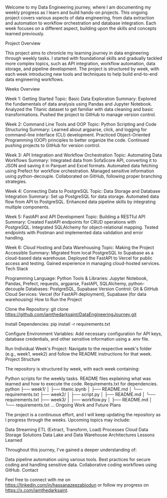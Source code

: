 
Welcome to my Data Engineering journey, where I am documenting my weekly progress as I learn and build hands-on projects. This ongoing project covers various aspects of data engineering, from data extraction and automation to workflow orchestration and database integration. Each week focuses on a different aspect, building upon the skills and concepts learned previously.

Project Overview

This project aims to chronicle my learning journey in data engineering through weekly tasks. I started with foundational skills and gradually tackled more complex topics, such as API integration, workflow automation, data storage, and pipeline development. The project is structured by week, with each week introducing new tools and techniques to help build end-to-end data engineering workflows.

Weeks Overview

Week 1: Getting Started
Topic: Basic Data Exploration
Summary:
Explored the fundamentals of data analysis using Pandas and Jupyter Notebook.
Analyzed the Titanic dataset to get familiar with data cleaning and basic transformations.
Pushed the project to GitHub to manage version control.

Week 2: Command Line Tools and OOP
Topic: Python Scripting and Code Structuring
Summary:
Learned about argparse, click, and logging for command-line interface (CLI) development.
Practiced Object-Oriented Programming (OOP) principles to better organize the code.
Continued pushing projects to GitHub for version control.

Week 3: API Integration and Workflow Orchestration
Topic: Automating Data Workflows
Summary:
Integrated data from SofaScore API, converting it to JSON and saving it in Parquet and Excel formats.
Automated data fetching using Prefect for workflow orchestration.
Managed sensitive information using python-decouple.
Collaborated on GitHub, following proper branching strategies.

Week 4: Connecting Data to PostgreSQL
Topic: Data Storage and Database Integration
Summary:
Set up PostgreSQL for data storage.
Automated data flow from API to PostgreSQL.
Enhanced data pipeline skills by integrating multiple components.

Week 5: FastAPI and API Development
Topic: Building a RESTful API
Summary:
Created FastAPI endpoints for CRUD operations with PostgreSQL.
Integrated SQLAlchemy for object-relational mapping.
Tested endpoints with Postman and implemented data validation and error handling.

Week 6: Cloud Hosting and Data Warehousing
Topic: Making the Project Accessible
Summary:
Migrated from local PostgreSQL to Supabase as a cloud-based data warehouse.
Deployed the FastAPI to Vercel for public access and testing.
Gained experience in managing cloud-hosted services.
Tech Stack

Programming Language: Python
Tools & Libraries: Jupyter Notebook, Pandas, Prefect, requests, argparse, FastAPI, SQLAlchemy, python-decouple
Databases: PostgreSQL, Supabase
Version Control: Git & GitHub
Cloud Services: Vercel (for FastAPI deployment), Supabase (for data warehousing)
How to Run the Project

Clone the Repository:
git clone https://github.com/iamthedarksaint/DataEngineeringJourney.git

Install Dependencies:
pip install -r requirements.txt

Configure Environment Variables:
Add necessary configuration for API keys, database credentials, and other sensitive information using a .env file.

Run Individual Week's Project:
Navigate to the respective week's folder (e.g., week1, week2) and follow the README instructions for that week.
Project Structure

The repository is structured by week, with each week containing:

Python scripts for the weekly tasks.
README files explaining what was learned and how to execute the code.
Requirements.txt for dependencies.
python
├── week1/
│   ├── titanic.ipynb
│   ├── README.md
│   └── requirements.txt
├── week2/
│   ├── script.py
│   ├── README.md
│   └── requirements.txt
├── week3/
│   ├── workflow.py
│   ├── README.md
│   └── requirements.txt
...
Ongoing Work and Future Plans

The project is a continuous effort, and I will keep updating the repository as I progress through the weeks. Upcoming topics may include:

Data Streaming
ETL (Extract, Transform, Load) Processes
Cloud Data Storage Solutions
Data Lake and Data Warehouse Architectures
Lessons Learned

Throughout this journey, I've gained a deeper understanding of:

Data pipeline automation using various tools.
Best practices for secure coding and handling sensitive data.
Collaborative coding workflows using GitHub.
Contact

Feel free to connect with me on https://linkedin.com/in/hassanazeezabiodun or follow my progress on https://x.com/iamthedarksaint.

